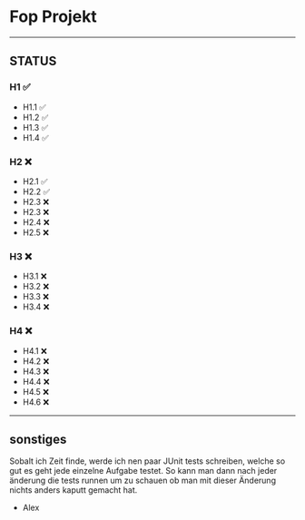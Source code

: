 # Fop Projekt
---
## STATUS
### H1 ✅
- H1.1 ✅ 
- H1.2 ✅
- H1.3 ✅
- H1.4 ✅
### H2 ❌
- H2.1 ✅
- H2.2 ✅
- H2.3 ❌
- H2.3 ❌
- H2.4 ❌
- H2.5 ❌
### H3 ❌
- H3.1 ❌
- H3.2 ❌
- H3.3 ❌
- H3.4 ❌
### H4 ❌
- H4.1 ❌
- H4.2 ❌
- H4.3 ❌
- H4.4 ❌
- H4.5 ❌
- H4.6 ❌
---
## sonstiges
Sobalt ich Zeit finde, werde ich nen paar JUnit tests schreiben, welche so gut es geht jede einzelne Aufgabe testet.
So kann man dann nach jeder änderung die tests runnen um zu schauen ob man mit dieser Änderung nichts anders kaputt gemacht hat.
- Alex
  
